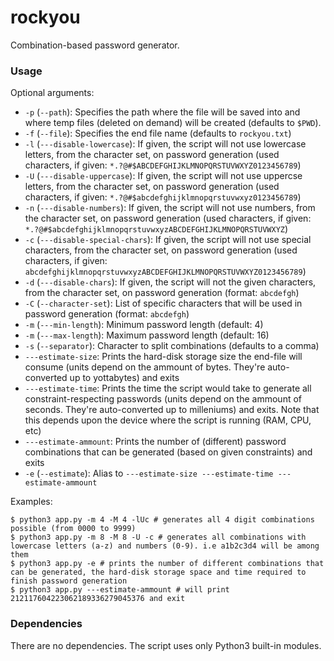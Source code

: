 # rockyou

Combination-based password generator.

### Usage

Optional arguments:

* `-p` (`--path`): Specifies the path where the file will be saved into and where temp files (deleted on demand) will be created (defaults to `$PWD`).
* `-f` (`--file`): Specifies the end file name (defaults to `rockyou.txt`)
* `-l` (`---disable-lowercase`): If given, the script will not use lowercase letters, from the character set, on password generation (used characters, if given: `*.?@#$ABCDEFGHIJKLMNOPQRSTUVWXYZ0123456789`)
* `-U` (`---disable-uppercase`): If given, the script will not use uppercse letters, from the character set, on password generation (used characters, if given: `*.?@#$abcdefghijklmnopqrstuvwxyz0123456789`)
* `-n` (`---disable-numbers`): If given, the script will not use numbers, from the character set, on password generation (used characters, if given: `*.?@#$abcdefghijklmnopqrstuvwxyzABCDEFGHIJKLMNOPQRSTUVWXYZ`)
* `-c` (`---disable-special-chars`): If given, the script will not use special characters, from the character set, on password generation (used characters, if given: `abcdefghijklmnopqrstuvwxyzABCDEFGHIJKLMNOPQRSTUVWXYZ0123456789`)
* `-d` (`---disable-chars`): If given, the script will not the given characters, from the character set, on password generation (format: `abcdefgh`)
* `-C` (`--character-set`): List of specific characters that will be used in password generation (format: `abcdefgh`)
* `-m` (`---min-length`): Minimum password length (default: 4)
* `-m` (`---max-length`): Maximum password length (default: 16)
* `-s` (`--separator`): Character to split combinations (defaults to a comma)
* `---estimate-size`: Prints the hard-disk storage size the end-file will consume (units depend on the ammount of bytes. They're auto-converted up to yottabytes) and exits
* `---estimate-time`: Prints the time the script would take to generate all constraint-respecting passwords (units depend on the ammount of seconds. They're auto-converted up to milleniums) and exits. Note that this depends upon the device where the script is running (RAM, CPU, etc)
* `---estimate-ammount`: Prints the number of (different) password combinations that can be generated (based on given constraints) and exits
* `-e` (`--estimate`): Alias to `---estimate-size ---estimate-time ---estimate-ammount`


Examples:
```shell
$ python3 app.py -m 4 -M 4 -lUc # generates all 4 digit combinations possible (from 0000 to 9999)
$ python3 app.py -m 8 -M 8 -U -c # generates all combinations with lowercase letters (a-z) and numbers (0-9). i.e a1b2c3d4 will be among them
$ python3 app.py -e # prints the number of different combinations that can be generated, the hard-disk storage space and time required to finish password generation
$ python3 app.py ---estimate-ammount # will print 212117604223062189336279045376 and exit
```

### Dependencies

There are no dependencies. The script uses only Python3 built-in modules.
